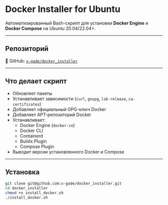 # Docker Installer for Ubuntu

Автоматизированный Bash-скрипт для установки **Docker Engine** и **Docker Compose** на Ubuntu 20.04/22.04+.

---

## Репозиторий

🔗 GitHub: [`x-gade/docker_installer`](https://github.com/x-gade/docker_installer)

---

## Что делает скрипт

- Обновляет пакеты
- Устанавливает зависимости (`curl`, `gnupg`, `lsb-release`, `ca-certificates`)
- Добавляет официальный GPG-ключ Docker
- Добавляет APT-репозиторий Docker
- Устанавливает:
  - Docker Engine (`docker-ce`)
  - Docker CLI
  - Containerd
  - Buildx Plugin
  - Compose Plugin
- Выводит версии установленного Docker и Compose

---

## Установка

```bash
git clone git@github.com:x-gade/docker_installer.git
cd docker_installer
chmod +x install_docker.sh
./install_docker.sh
